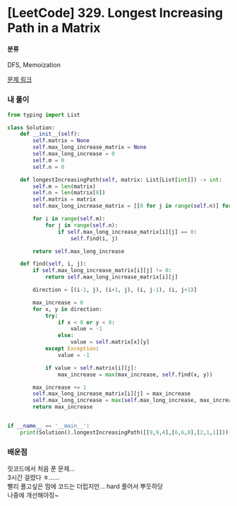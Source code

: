 # [LeetCode] 329. Longest Increasing Path in a Matrix

#### 분류

DFS, Memoization

[문제 링크](https://leetcode.com/problems/longest-increasing-path-in-a-matrix/)

### 내 풀이

```python
from typing import List

class Solution:
    def __init__(self):
        self.matrix = None
        self.max_long_increase_matrix = None
        self.max_long_increase = 0
        self.m = 0
        self.n = 0

    def longestIncreasingPath(self, matrix: List[List[int]]) -> int:
        self.m = len(matrix)
        self.n = len(matrix[0])
        self.matrix = matrix
        self.max_long_increase_matrix = [[0 for j in range(self.n)] for i in range(self.m)]

        for i in range(self.m):
            for j in range(self.n):
                if self.max_long_increase_matrix[i][j] == 0:
                    self.find(i, j)

        return self.max_long_increase

    def find(self, i, j):
        if self.max_long_increase_matrix[i][j] != 0:
            return self.max_long_increase_matrix[i][j]

        direction = [(i-1, j), (i+1, j), (i, j-1), (i, j+1)]

        max_increase = 0
        for x, y in direction:
            try:
                if x < 0 or y < 0:
                    value = -1
                else:
                    value = self.matrix[x][y]
            except Exception:
                value = -1

            if value > self.matrix[i][j]:
                max_increase = max(max_increase, self.find(x, y))

        max_increase += 1
        self.max_long_increase_matrix[i][j] = max_increase
        self.max_long_increase = max(self.max_long_increase, max_increase)
        return max_increase


if __name__ == '__main__':
    print(Solution().longestIncreasingPath([[9,9,4],[6,6,8],[2,1,1]]))
```

### 배운점
릿코드에서 처음 푼 문제...  
3시간 걸렸다 ㅎ......  
빨리 풀고싶은 맘에 코드는 더럽지만... hard 풀어서 뿌듯하당  
나중에 개선해야징~ 
